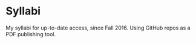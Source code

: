 # Syllabi

My syllabi for up-to-date access, since Fall 2016. Using GitHub repos as a PDF publishing tool.


